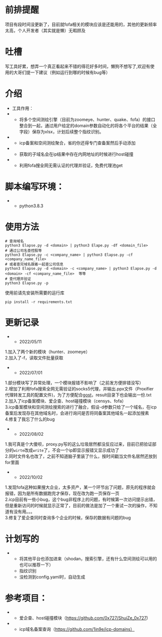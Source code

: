 # 前排提醒
项目有段时间没更新了，目前就fofa相关的模块应该是还能用的，其他的更新频率太高，个人开发者（其实就是懒）无暇顾及

# 吐槽
写工具好累，想弄一个真正看起来不错的得花好多时间，懒狗不想写了,欢迎有使用的大哥们提一下建议（例如运行到哪的时候有bug等）


# 介绍
- 工具作用：
- - 将多个空间测绘引擎（目前为zoomeye、hunter、quake、fofa）的接口整合到一起，通过用户给定的domain参数自动化的将各个平台的结果（全字段）保存为xlsx，计划后续整个指纹识别。
- - icp备案和空间测绘聚合，省的你还得专门查备案然后手动添加
- - 获取的子域名会在ip结果中存在内网地址的时候进行host碰撞
- - 利用fofa搜全网无需认证的代理并验证，免费代理池get

# 脚本编写环境：

- - python3.8.3

# 使用方法
```
# 查询域名
python3 Elapse.py -d <domain> | python3 Elape.py -df <domain_file>
# 通过公司名查控股等
python3 Elapse.py -c <company_name> | python3 Elapse.py -cf <company_name_file>
# 或者查完域名跟着一起查公司信息
python3 Elapse.py -d <domain> -c <company_name> | python3 Elapse.py -d <domain> -cf <company_name_file>  等等
# 查代理并验证
python3 Elapse.py -p
```
使用前请先安装所需要的运行库<br>
```
pip install -r requirements.txt
```
# 更新记录
- - 2022/05/11

1.加入了两个新的模块（hunter、zoomeye）<br>
2.加入了-f，读取文件批量获取<br>

- - 2022/07/01

1.部分模块写了异常处理，一个模块报错不影响了（之前发方便排错没写）<br>
2.增加了利用fofa搜索全网无需验证的socks5代理，并输出.ppx文件（Proxifier代理转发工具的配置文件)，为了方便配合[gost](https://github.com/ginuerzh/gost)，result目录下也会输出一份.txt<br>
2.加入了icp备案模块、爱企查、host碰撞模块（censys、fofa）<br>
3.icp备案模块和空间测绘搜索的进行了融合，假设-d参数只给了一个域名，在icp备案后发现存在其他域名时，会进行询问是否将同备案其他域名一起添加搜素<br>
4.修复了我忘了什么的bug<br>

- - 2022/08/02

1.我可真是个大傻呗，proxy.py写的这么垃圾居然都没反应过来，目前已把验证部分的`wirte`改成`write`了，不会一个ip即显示报错又显示成功了<br>
2.同时文件名也改了，之前不知道脑子里装了什么，按时间戳当文件名居然还放到for里面<br>

- - 2022/10/02

1.发现fofa这种如果搜大企业，太多资产，某一个环节出了问题，原先的程序就会报错，因为是所有数据跑完才保存，现在改为跑一页保存一页<br>
2.icp目前有一些小bug，这个bug非程序上的问题，有时候第一次访问提示出错，但是重新访问的时候就显示正常了，目前的做法是加了一个重试一次的操作，不知道有没有用。。。<br>
3.修复了爱企查同时查询多个企业的时候，保存的数据有问题的bug<br>

# 计划写的
- - 将其他平台也添加进来（shodan，搜索引擎，还有什么空间测绘可以用的也可以推荐一下）
  - 指纹识别
  - 没检测到config.yaml时，自动生成
  

# 参考项目：
- - 爱企查、host碰撞模块（https://github.com/0x727/ShuiZe_0x727) 
- - icp域名备案查询（https://github.com/1in9e/icp-domains）
